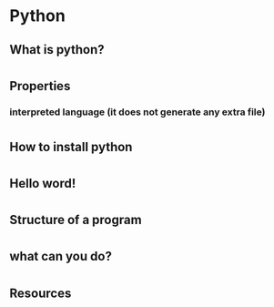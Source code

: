 # Python
## What is python?
#

## Properties
### interpreted language (it does not generate any extra file)
#

## How to install python
#

## Hello word!
#

## Structure of a program
#

## what can you do?
#

## Resources
#
